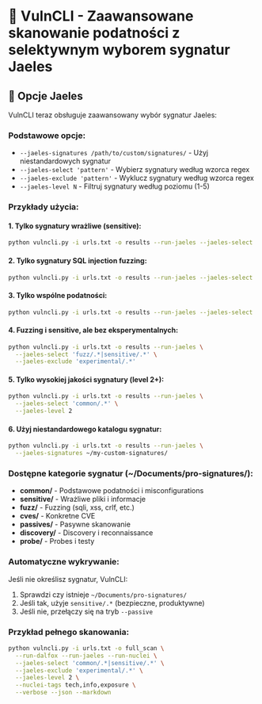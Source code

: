 # 🎯 VulnCLI - Zaawansowane skanowanie podatności z selektywnym wyborem sygnatur Jaeles

## 🔧 Opcje Jaeles

VulnCLI teraz obsługuje zaawansowany wybór sygnatur Jaeles:

### Podstawowe opcje:
- `--jaeles-signatures /path/to/custom/signatures/` - Użyj niestandardowych sygnatur
- `--jaeles-select 'pattern'` - Wybierz sygnatury według wzorca regex
- `--jaeles-exclude 'pattern'` - Wyklucz sygnatury według wzorca regex
- `--jaeles-level N` - Filtruj sygnatury według poziomu (1-5)

### Przykłady użycia:

#### 1. Tylko sygnatury wrażliwe (sensitive):
```bash
python vulncli.py -i urls.txt -o results --run-jaeles --jaeles-select 'sensitive/.*'
```

#### 2. Tylko sygnatury SQL injection fuzzing:
```bash
python vulncli.py -i urls.txt -o results --run-jaeles --jaeles-select 'fuzz/sqli/.*'
```

#### 3. Tylko wspólne podatności:
```bash
python vulncli.py -i urls.txt -o results --run-jaeles --jaeles-select 'common/.*'
```

#### 4. Fuzzing i sensitive, ale bez eksperymentalnych:
```bash
python vulncli.py -i urls.txt -o results --run-jaeles \
  --jaeles-select 'fuzz/.*|sensitive/.*' \
  --jaeles-exclude 'experimental/.*'
```

#### 5. Tylko wysokiej jakości sygnatury (level 2+):
```bash
python vulncli.py -i urls.txt -o results --run-jaeles \
  --jaeles-select 'common/.*' \
  --jaeles-level 2
```

#### 6. Użyj niestandardowego katalogu sygnatur:
```bash
python vulncli.py -i urls.txt -o results --run-jaeles \
  --jaeles-signatures ~/my-custom-signatures/
```

### Dostępne kategorie sygnatur (~/Documents/pro-signatures/):

- **common/** - Podstawowe podatności i misconfigurations
- **sensitive/** - Wrażliwe pliki i informacje
- **fuzz/** - Fuzzing (sqli, xss, crlf, etc.)
- **cves/** - Konkretne CVE
- **passives/** - Pasywne skanowanie
- **discovery/** - Discovery i reconnaissance
- **probe/** - Probes i testy

### Automatyczne wykrywanie:

Jeśli nie określisz sygnatur, VulnCLI:
1. Sprawdzi czy istnieje `~/Documents/pro-signatures/`
2. Jeśli tak, użyje `sensitive/.*` (bezpieczne, produktywne)
3. Jeśli nie, przełączy się na tryb `--passive`

### Przykład pełnego skanowania:
```bash
python vulncli.py -i urls.txt -o full_scan \
  --run-dalfox --run-jaeles --run-nuclei \
  --jaeles-select 'common/.*|sensitive/.*' \
  --jaeles-exclude 'experimental/.*' \
  --jaeles-level 2 \
  --nuclei-tags tech,info,exposure \
  --verbose --json --markdown
```
